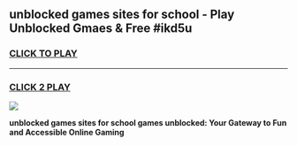 
## unblocked games sites for school - Play Unblocked Gmaes & Free #ikd5u
<h3>
<a href="https://news.freeplayer.one?title=unblocked_games_sites_for_school&ref=24F">CLICK TO PLAY</a></h3>
<hr>

<h3>
<a href="https://news.freeplayer.one?title=unblocked_games_sites_for_school&ref=24F">CLICK 2 PLAY</a>
  
</h3>

<a href="https://news.freeplayer.one?title=unblocked_games_sites_for_school&ref=24F/"><img src="https://clearcache.store/games.png"></a>


**unblocked games sites for school games unblocked: Your Gateway to Fun and Accessible Online Gaming**

